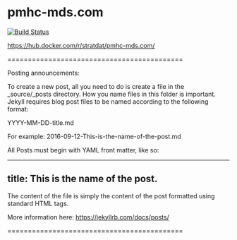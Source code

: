 # pmhc-mds.com

[![Build Status](https://travis-ci.org/strategicdata/pmhc-mds.com.svg?branch=master)](https://travis-ci.org/strategicdata/pmhc-mds.com)


https://hub.docker.com/r/stratdat/pmhc-mds.com/

===========================================

Posting announcements:

To create a new post, all you need to do is create a file in the _source/_posts directory. How you name files in this folder is important. Jekyll requires blog post files to be named according to the following format:

YYYY-MM-DD-title.md

For example: 2016-09-12-This-is-the-name-of-the-post.md

All Posts must begin with YAML front matter, like so:

---
title: This is the name of the post.
---

The content of the file is simply the content of the post formatted using standard HTML tags.

More information here:
https://jekyllrb.com/docs/posts/

===========================================
